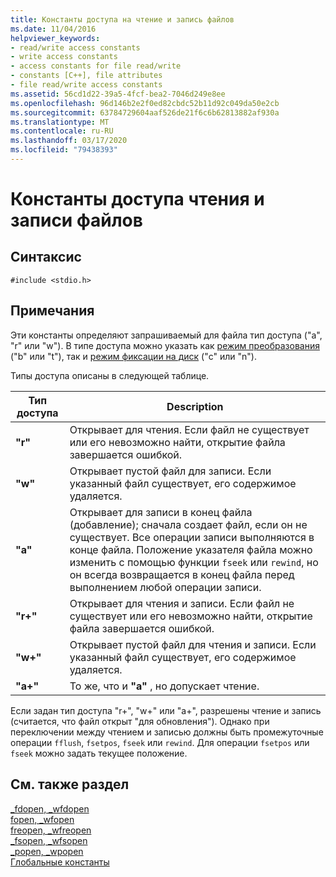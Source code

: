 ```yaml
---
title: Константы доступа на чтение и запись файлов
ms.date: 11/04/2016
helpviewer_keywords:
- read/write access constants
- write access constants
- access constants for file read/write
- constants [C++], file attributes
- file read/write access constants
ms.assetid: 56cd1d22-39a5-4fcf-bea2-7046d249e8ee
ms.openlocfilehash: 96d146b2e2f0ed82cbdc52b11d92c049da50e2cb
ms.sourcegitcommit: 63784729604aaf526de21f6c6b62813882af930a
ms.translationtype: MT
ms.contentlocale: ru-RU
ms.lasthandoff: 03/17/2020
ms.locfileid: "79438393"
---
```

# <a name="file-readwrite-access-constants"></a>Константы доступа чтения и записи файлов

## <a name="syntax"></a>Синтаксис

```
#include <stdio.h>
```

## <a name="remarks"></a>Примечания

Эти константы определяют запрашиваемый для файла тип доступа ("a", "r" или "w"). В типе доступа можно указать как [режим преобразования](../c-runtime-library/file-translation-constants.md) ("b" или "t"), так и [режим фиксации на диск](../c-runtime-library/commit-to-disk-constants.md) ("c" или "n").

Типы доступа описаны в следующей таблице.

|Тип доступа|Description|
|----------|----------------|
|**"r"**|Открывает для чтения. Если файл не существует или его невозможно найти, открытие файла завершается ошибкой.|
|**"w"**|Открывает пустой файл для записи. Если указанный файл существует, его содержимое удаляется.|
|**"a"**|Открывает для записи в конец файла (добавление); сначала создает файл, если он не существует. Все операции записи выполняются в конце файла. Положение указателя файла можно изменить с помощью функции `fseek` или `rewind`, но он всегда возвращается в конец файла перед выполнением любой операции записи. |
|**"r+"**|Открывает для чтения и записи. Если файл не существует или его невозможно найти, открытие файла завершается ошибкой.|
|**"w+"**|Открывает пустой файл для чтения и записи. Если указанный файл существует, его содержимое удаляется.|
|**"a+"**|То же, что и **"a"** , но допускает чтение.|

Если задан тип доступа "r+", "w+" или "a+", разрешены чтение и запись (считается, что файл открыт "для обновления"). Однако при переключении между чтением и записью должны быть промежуточные операции `fflush`, `fsetpos`, `fseek` или `rewind`. Для операции `fsetpos` или `fseek` можно задать текущее положение.

## <a name="see-also"></a>См. также раздел

[_fdopen, _wfdopen](../c-runtime-library/reference/fdopen-wfdopen.md)<br/>
[fopen, _wfopen](../c-runtime-library/reference/fopen-wfopen.md)<br/>
[freopen, _wfreopen](../c-runtime-library/reference/freopen-wfreopen.md)<br/>
[_fsopen, _wfsopen](../c-runtime-library/reference/fsopen-wfsopen.md)<br/>
[_popen, _wpopen](../c-runtime-library/reference/popen-wpopen.md)<br/>
[Глобальные константы](../c-runtime-library/global-constants.md)
